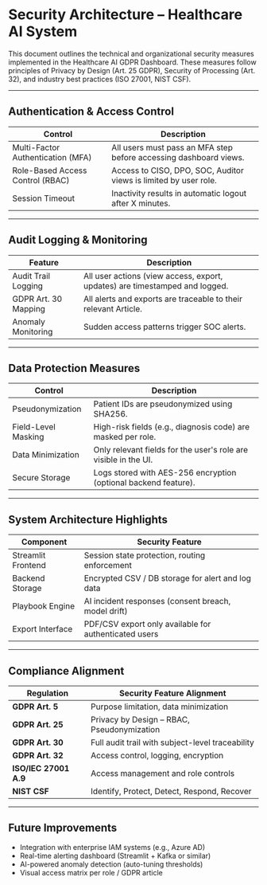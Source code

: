 # Security Architecture – Healthcare AI System

This document outlines the technical and organizational security measures implemented in the Healthcare AI GDPR Dashboard. These measures follow principles of Privacy by Design (Art. 25 GDPR), Security of Processing (Art. 32), and industry best practices (ISO 27001, NIST CSF).

---

## Authentication & Access Control

| Control           | Description                                                                 |
|-------------------|-----------------------------------------------------------------------------|
| Multi-Factor Authentication (MFA) | All users must pass an MFA step before accessing dashboard views. |
| Role-Based Access Control (RBAC) | Access to CISO, DPO, SOC, Auditor views is limited by user role. |
| Session Timeout   | Inactivity results in automatic logout after X minutes.                      |

---

## Audit Logging & Monitoring

| Feature             | Description                                                             |
|---------------------|-------------------------------------------------------------------------|
| Audit Trail Logging | All user actions (view access, export, updates) are timestamped and logged. |
| GDPR Art. 30 Mapping | All alerts and exports are traceable to their relevant Article.        |
| Anomaly Monitoring  | Sudden access patterns trigger SOC alerts.                             |

---

## Data Protection Measures

| Control             | Description                                                             |
|---------------------|-------------------------------------------------------------------------|
| Pseudonymization    | Patient IDs are pseudonymized using SHA256.                             |
| Field-Level Masking | High-risk fields (e.g., diagnosis code) are masked per role.            |
| Data Minimization   | Only relevant fields for the user's role are visible in the UI.         |
| Secure Storage      | Logs stored with AES-256 encryption (optional backend feature).         |

---

## System Architecture Highlights

| Component        | Security Feature                                      |
|------------------|--------------------------------------------------------|
| Streamlit Frontend | Session state protection, routing enforcement        |
| Backend Storage   | Encrypted CSV / DB storage for alert and log data     |
| Playbook Engine   | AI incident responses (consent breach, model drift)   |
| Export Interface  | PDF/CSV export only available for authenticated users |

---

## Compliance Alignment

| Regulation        | Security Feature Alignment                          |
|-------------------|------------------------------------------------------|
| **GDPR Art. 5**   | Purpose limitation, data minimization                |
| **GDPR Art. 25**  | Privacy by Design – RBAC, Pseudonymization           |
| **GDPR Art. 30**  | Full audit trail with subject-level traceability     |
| **GDPR Art. 32**  | Access control, logging, encryption                  |
| **ISO/IEC 27001 A.9** | Access management and role controls             |
| **NIST CSF**      | Identify, Protect, Detect, Respond, Recover          |

---

## Future Improvements

- Integration with enterprise IAM systems (e.g., Azure AD)
- Real-time alerting dashboard (Streamlit + Kafka or similar)
- AI-powered anomaly detection (auto-tuning thresholds)
- Visual access matrix per role / GDPR article


